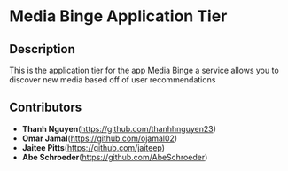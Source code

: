# Media Binge Application Tier 

## Description
This is the application tier for the app Media Binge a service allows you to discover new media based off of user recommendations 

## Contributors 

 - **Thanh Nguyen**(https://github.com/thanhhnguyen23)
 - **Omar Jamal**(https://github.com/ojamal02)
 - **Jaitee Pitts**(https://github.com/jaiteep)
 - **Abe Schroeder**(https://github.com/AbeSchroeder)

